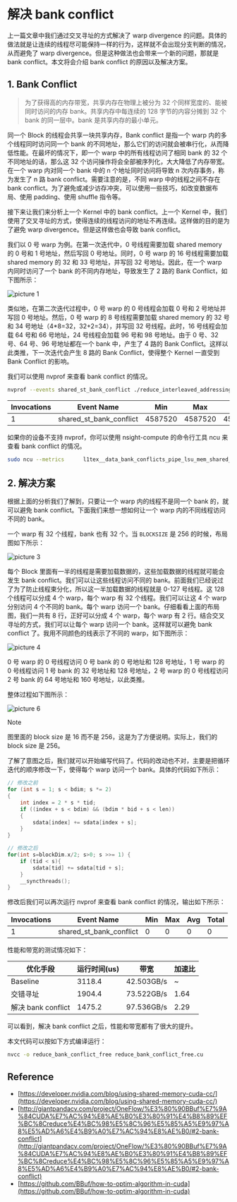 # 解决 bank conflict

上一篇文章中我们通过交叉寻址的方式解决了 warp divergence 的问题。具体的做法就是让连续的线程尽可能保持一样的行为，这样就不会出现分支判断的情况，从而避免了 warp divergence。但是这种做法也会带来一个新的问题，那就是 bank conflict。本文将会介绍 bank conflict 的原因以及解决方案。

## 1. Bank Conflict

> 为了获得高的内存带宽，共享内存在物理上被分为 32 个同样宽度的、能被同时访问的内存 bank。共享内存中每连续的 128 字节的内容分摊到 32 个 bank 的同一层中。bank 是共享内存的最小单元。

同一个 Block 的线程会共享一块共享内存，Bank conflict 是指一个 warp 内的多个线程同时访问同一个 bank 的不同地址，那么它们的访问就会被串行化，从而降低性能。在最坏的情况下，即一个 warp 中的所有线程访问了相同 bank 的 32 个不同地址的话，那么这 32 个访问操作将会全部被序列化，大大降低了内存带宽。在一个 warp 内对同一个 bank 中的 n 个地址同时访问将导致 n 次内存事务，称为发生了 n 路 bank conflict。需要注意的是，不同 warp 中的线程之间不存在 bank conflict。为了避免或减少访存冲突，可以使用一些技巧，如改变数据布局、使用 padding、使用 shuffle 指令等。

接下来让我们来分析上一个 Kernel 中的 bank conflict。上一个 Kernel 中，我们使用了交叉寻址的方式，使得连续的线程访问的地址不再连续。这样做的目的是为了避免 warp divergence。但是这样做也会导致 bank conflict。

我们以 0 号 warp 为例。在第一次迭代中，0 号线程需要加载 shared memory 的 0 号和 1 号地址，然后写回 0 号地址。同时，0 号 warp 的 16 号线程需要加载 shared memory 的 32 和 33 号地址，并写回 32 号地址。因此，在一个 warp 内同时访问了一个 bank 的不同内存地址，导致发生了 2 路的 Bank Conflict，如下图所示：

![picture 1](images/ef322be7c3e5b6b9be69d2b90e88083f50569a58a97129f348e483b946ab4edf.png)

类似地，在第二次迭代过程中，0 号 warp 的 0 号线程会加载 0 号和 2 号地址并写回 0 号地址。然后，0 号 warp 的 8 号线程需要加载 shared memory 的 32 号和 34 号地址（4*8=32，32+2=34），并写回 32 号线程。此时，16 号线程会加载 64 号和 66 号地址，24 号线程会加载 96 号和 98 号地址。由于 0 号、32 号、64 号、96 号地址都在一个 bank 中，产生了 4 路的 Bank Conflict。这样以此类推，下一次迭代会产生 8 路的 Bank Conflict，使得整个 Kernel 一直受到 Bank Conflict 的影响。

我们可以使用 nvprof 来查看 bank conflict 的情况。

```bash
nvprof --events shared_st_bank_conflict ./reduce_interleaved_addressing
```

| Invocations | Event Name              | Min     | Max     | Avg     | Total   |
| ----------- | ----------------------- | ------- | ------- | ------- | ------- |
| 1           | shared_st_bank_conflict | 4587520 | 4587520 | 4587520 | 4587520 |


如果你的设备不支持 nvprof，你可以使用 nsight-compute 的命令行工具 ncu 来查看 bank conflict 的情况。

```bash
sudo ncu --metrics      l1tex__data_bank_conflicts_pipe_lsu_mem_shared_op_st.sum  ./reduce_interleaved_addressing
```


## 2. 解决方案

根据上面的分析我们了解到，只要让一个 warp 内的线程不是同一个 bank 的，就可以避免 bank conflict。下面我们来想一想如何让一个 warp 内的不同线程访问不同的 bank。

一个 warp 有 32 个线程，bank 也有 32 个。当 `BLOCKSIZE` 是 256 的时候，布局图如下所示：

![picture 3](images/7c9ce0996f0a32f29890e52e42291fdd2993502630aa5632c298598604144630.png)

每个 Block 里面有一半的线程是需要加载数据的，这些加载数据的线程就可能会发生 bank conflict。我们可以让这些线程访问不同的 bank。前面我们已经说过了为了防止线程束分化，所以这一半加载数据的线程就是 0-127 号线程。这 128 个线程可以分成 4 个 warp，每个 warp 有 32 个线程。我们可以让这 4 个 warp 分别访问 4 个不同的 bank。每个 warp 访问一个 bank。仔细看看上面的布局图，我们一共有 8 行，正好可以分成 4 个 warp，每个 warp 有 2 行。结合交叉寻址的方式，我们可以让每个 warp 访问一个 bank。这样就可以避免 bank conflict 了。我用不同颜色的线表示了不同的 warp，如下图所示：

![picture 4](images/e69b477993846936b270e82a37615c00424010cd8003f429354aa27325c96f57.png)

0 号 warp 的 0 号线程访问 0 号 bank 的 0 号地址和 128 号地址，1 号 warp 的 0 号线程访问 1 号 bank 的 32 号地址和 128 号地址，2 号 warp 的 0 号线程访问 2 号 bank 的 64 号地址和 160 号地址，以此类推。

整体过程如下图所示：

![picture 6](images/0f65c7d9e911014e31ddd84c583dea859ba24ebd48715c2680eb604e7ebb9a2b.png)

> [!NOTE]
> 图里面的 block size 是 16 而不是 256，这是为了方便说明。实际上，我们的 block size 是 256。

了解了意图之后，我们就可以开始编写代码了。代码的改动也不对，主要是把循环迭代的顺序修改一下，使得每个 warp 访问一个 bank。具体的代码如下所示：

```cpp
// 修改之前
for (int s = 1; s < bdim; s *= 2)
{
    int index = 2 * s * tid;
    if ((index + s < bdim) && (bdim * bid + s < len))
    {
        sdata[index] += sdata[index + s];
    }
}

// 修改之后
for(int s=blockDim.x/2; s>0; s >>= 1) {
    if (tid < s){
        sdata[tid] += sdata[tid + s];
    }
    __syncthreads();
}
```

修改后我们可以再次运行 nvprof 来查看 bank conflict 的情况，输出如下所示：

| Invocations | Event Name              | Min | Max | Avg | Total |
| ----------- | ----------------------- | --- | --- | --- | ----- |
| 1           | shared_st_bank_conflict | 0   | 0   | 0   | 0     |

性能和带宽的测试情况如下：

| 优化手段           | 运行时间(us) | 带宽       | 加速比 |
| ------------------ | ------------ | ---------- | ------ |
| Baseline           | 3118.4       | 42.503GB/s | ~      |
| 交错寻址           | 1904.4       | 73.522GB/s | 1.64   |
| 解决 bank conflict | 1475.2       | 97.536GB/s | 2.29   |

可以看到，解决 bank conflict 之后，性能和带宽都有了很大的提升。

本文代码可以按如下方式编译运行：

```bash
nvcc -o reduce_bank_conflict_free reduce_bank_conflict_free.cu
```

## Reference

- [https://developer.nvidia.com/blog/using-shared-memory-cuda-cc/](https://developer.nvidia.com/blog/using-shared-memory-cuda-cc/)
- [http://giantpandacv.com/project/OneFlow/%E3%80%90BBuf%E7%9A%84CUDA%E7%AC%94%E8%AE%B0%E3%80%91%E4%B8%89%EF%BC%8Creduce%E4%BC%98%E5%8C%96%E5%85%A5%E9%97%A8%E5%AD%A6%E4%B9%A0%E7%AC%94%E8%AE%B0/#2-bank-conflict](http://giantpandacv.com/project/OneFlow/%E3%80%90BBuf%E7%9A%84CUDA%E7%AC%94%E8%AE%B0%E3%80%91%E4%B8%89%EF%BC%8Creduce%E4%BC%98%E5%8C%96%E5%85%A5%E9%97%A8%E5%AD%A6%E4%B9%A0%E7%AC%94%E8%AE%B0/#2-bank-conflict)
- [https://github.com/BBuf/how-to-optim-algorithm-in-cuda](https://github.com/BBuf/how-to-optim-algorithm-in-cuda)

